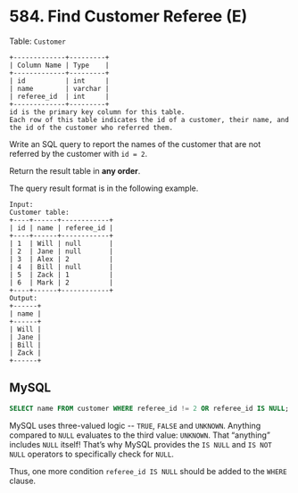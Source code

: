 # 584. Find Customer Referee (E)
Table: ``Customer``
```
+-------------+---------+
| Column Name | Type    |
+-------------+---------+
| id          | int     |
| name        | varchar |
| referee_id  | int     |
+-------------+---------+
id is the primary key column for this table.
Each row of this table indicates the id of a customer, their name, and the id of the customer who referred them.
```
Write an SQL query to report the names of the customer that are not referred by the customer with ``id = 2``.

Return the result table in **any order**.

The query result format is in the following example.
```
Input: 
Customer table:
+----+------+------------+
| id | name | referee_id |
+----+------+------------+
| 1  | Will | null       |
| 2  | Jane | null       |
| 3  | Alex | 2          |
| 4  | Bill | null       |
| 5  | Zack | 1          |
| 6  | Mark | 2          |
+----+------+------------+
Output: 
+------+
| name |
+------+
| Will |
| Jane |
| Bill |
| Zack |
+------+
```

## MySQL
```sql
SELECT name FROM customer WHERE referee_id != 2 OR referee_id IS NULL;
```
MySQL uses three-valued logic -- ``TRUE``, ``FALSE`` and ``UNKNOWN``. Anything compared to ``NULL`` evaluates to the third value: ``UNKNOWN``. That “anything” includes ``NULL`` itself! That’s why MySQL provides the ``IS NULL`` and ``IS NOT NULL`` operators to specifically check for ``NULL``.

Thus, one more condition ``referee_id IS NULL`` should be added to the ``WHERE`` clause.